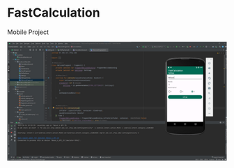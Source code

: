# FastCalculation
Mobile Project

![layouts](https://github.com/williamlims/FastCalculation/blob/main/final_project.jpg?raw=true)
